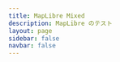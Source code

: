 ```yaml
---
title: MapLibre Mixed
description: MapLibre のテスト
layout: page
sidebar: false
navbar: false
---
```


<script setup lang="ts">
import { onMounted } from 'vue'
import { Earth } from './Earth'
import EarthCard from './EarthCard.vue'

const earth = new Earth()

onMounted(earth.init)
</script>

<div class="relative w-full h-screen z-1000">
  <div id="map" class="w-full h-full" />
  <EarthCard :earth />
</div>

